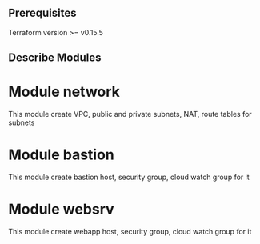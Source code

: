 ## Prerequisites

Terraform version >= v0.15.5

## Describe Modules

# Module network

This module create VPC, public and private subnets, NAT, route tables for subnets

# Module bastion

This module create bastion host, security group, cloud watch group for it 

# Module websrv

This module create webapp host, security group, cloud watch group for it



